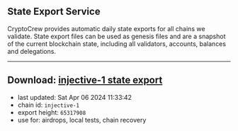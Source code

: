 ## State Export Service
CryptoCrew provides automatic daily state exports for all chains we validate. State export files can be used as genesis files and are a snapshot of the current blockchain state, including all validators, accounts, balances and delegations.

---
**Download: [injective-1 state export](https://dl-eu2.ccvalidators.com/SERVICE/injective/injective-1_export_65317908.json)**
---

- last updated: Sat Apr 06 2024 11:33:42
- chain id: `injective-1`
- export height: `65317908`
- use for: airdrops, local tests, chain recovery
